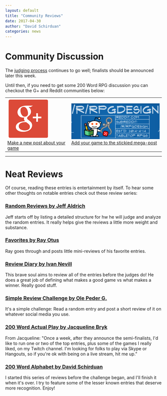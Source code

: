 ```yaml
---
layout: default
title: "Community Reviews"
date: 2017-04-30
author: "David Schirduan"
categories: news
---
```


# Community Discussion

The [judging process](https://200wordrpg.github.io/news/2017/04/24/submissionsclosed.html) continues to go well; finalists should be announced later this week.

Until then, if you need to get some 200 Word RPG discussion you can checkout the G+ and Reddit communities below:

<table>
    <tr>
      <td><a href="https://plus.google.com/u/0/communities/117723893121798044489"><img src="/assets/images/Gplus.png" /><br>Make a new post about your game</a></td>
      <td><a href="https://www.reddit.com/r/RPGdesign/comments/63uaxg/200_word_rpg_challenge_entries_megathread_get/"><img src="/assets/images/rpgdesign.png" /><br>Add your game to the stickied mega-post</a></td>
    </tr>
</table>
<hr>

# Neat Reviews
Of course, reading these entries is entertainment by itself. To hear some other thoughts on notable entries check out these review series:

### [Random Reviews by Jeff Aldrich](https://plus.google.com/collection/c_evGE)
Jeff starts off by listing a detailed structure for hw he will judge and analyze the random entries. It really helps give the reviews a little more weight and substance.

### [Favorites by Ray Otus](https://plus.google.com/u/0/collection/0inoGE)
Ray goes through and posts little mini-reviews of his favorite entries.

### [Review Diary by Ivan Nevill](http://roleplaygreenroom.blogspot.com.au/)
This brave soul aims to review all of the entries before the judges do! He does a great job of defining what makes a good game vs what makes a winner. Really good stuff.

### [Simple Review Challenge by Ole Peder G.](https://plus.google.com/102301641043299892498/posts/1MzUjA4AyVH)
It's a simple challenge: Read a random entry and post a short review of it on whatever social media you use.

### [200 Word Actual Play by Jacqueline Bryk](https://www.twitch.tv/damoclesthreadgames)
From Jacqueline: "Once a week, after they announce the semi-finalists, I'd like to run one or two of the top entries, plus some of the games I really liked, on my Twitch channel. I'm looking for folks to play via Skype or Hangouts, so if you're ok with being on a live stream, hit me up."

### [200 Word Alphabet by David Schirduan](http://schirduans.com/david/tag/200wordalpha)
I started this series of reviews before the challenge began, and I'll finish it when it's over. I try to feature some of the lesser known entries that deserve more recognition. Enjoy!
